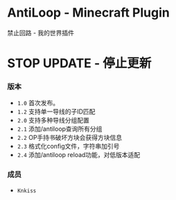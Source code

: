 # AntiLoop - Minecraft Plugin
禁止回路 - 我的世界插件
# STOP UPDATE - 停止更新
### 版本
* `1.0` 首次发布。
* `1.2` 支持单一导线的子ID匹配
* `2.0` 支持多种导线分组配置
* `2.1` 添加/antiloop查询所有分组
* `2.2` OP手持书破坏方块会获得方块信息
* `2.3` 格式化config文件，字符串加引号
* `2.4` 添加/antiloop reload功能，对低版本适配

### 成员
* `Knkiss`
